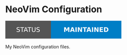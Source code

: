 # NeoVim Configuration

[![Project Status: Maintained](./assets/images/badges/status.svg)](./)

My NeoVim configuration files.
